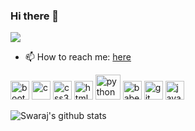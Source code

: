 ### Hi there 👋

![](https://komarev.com/ghpvc/?username=iamspd2&color=brightgreen)

- 📫 How to reach me: [here](http://iamspd2.github.io)
<!--
**iamspd2/iamspd2** is a ✨ _special_ ✨ repository because its `README.md` (this file) appears on your GitHub profile.

Here are some ideas to get you started:

- 🔭 I’m currently working on ...
- 🌱 I’m currently learning ...
- 👯 I’m looking to collaborate on ...
- 🤔 I’m looking for help with ...
- 💬 Ask me about ...
- 📫 How to reach me: ...
- 😄 Pronouns: ...
- ⚡ Fun fact: ...
-->
<head><link rel="stylesheet" href="https://cdn.jsdelivr.net/gh/devicons/devicon@master/devicon.min.css"></head>


<!-- in your body -->
<i class="devicon-android-plain"></i>
<p align="left"><img src="https://devicons.github.io/devicon/devicon.git/icons/bootstrap/bootstrap-plain.svg" alt="bootstrap" width="30" height="30"/>
  <img src="https://devicons.github.io/devicon/devicon.git/icons/c/c-original.svg" alt="c" width="30" height="30"/>
  <img src="https://devicons.github.io/devicon/devicon.git/icons/css3/css3-original-wordmark.svg" alt="css3" width="30" height="30"/>
  <img src="https://devicons.github.io/devicon/devicon.git/icons/html5/html5-original-wordmark.svg" alt="html5" width="30" height="30"/>
  <img src="https://devicons.github.io/devicon/devicon.git/icons/python/python-original-wordmark.svg" alt="python" width="40" height="40"/>
  <img src="https://www.vectorlogo.zone/logos/babeljs/babeljs-icon.svg" alt="babel" width="30" height="30"/> <img src="https://www.vectorlogo.zone/logos/git-scm/git-scm-icon.svg" alt="git" width="30" height="30"/>
  <img src="https://devicons.github.io/devicon/devicon.git/icons/javascript/javascript-original.svg" alt="javascript" width="30" height="30"/></p> 

![Swaraj's github stats](https://github-readme-stats.vercel.app/api?username=iamspd2&show_icons=true&theme=yeblu)
